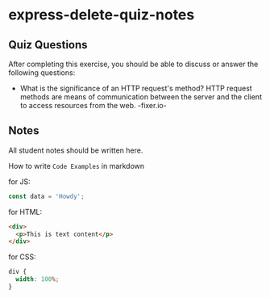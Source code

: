 # express-delete-quiz-notes

## Quiz Questions

After completing this exercise, you should be able to discuss or answer the following questions:

- What is the significance of an HTTP request's method?
  HTTP request methods are means of communication between the server and the client to access resources from the web. -fixer.io-

## Notes

All student notes should be written here.

How to write `Code Examples` in markdown

for JS:

```javascript
const data = 'Howdy';
```

for HTML:

```html
<div>
  <p>This is text content</p>
</div>
```

for CSS:

```css
div {
  width: 100%;
}
```
